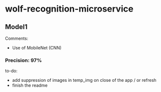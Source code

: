 # wolf-recognition-microservice

## Model1

Comments:
- Use of MobileNet (CNN)

### Precision: 97%



to-do:
- add suppression of images in temp_img on close of the app / or refresh
- finish the readme
